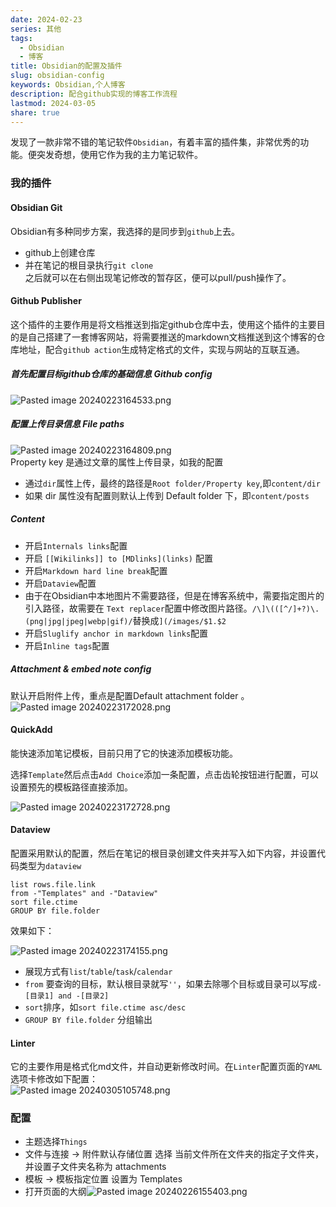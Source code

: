 ```yaml
---  
date: 2024-02-23  
series: 其他  
tags:  
  - Obsidian  
  - 博客  
title: Obsidian的配置及插件  
slug: obsidian-config  
keywords: Obsidian,个人博客  
description: 配合github实现的博客工作流程  
lastmod: 2024-03-05  
share: true  
---  
```

  
发现了一款非常不错的笔记软件`Obsidian`，有着丰富的插件集，非常优秀的功能。便突发奇想，使用它作为我的主力笔记软件。  
  
### 我的插件  
  
#### Obsidian Git  
  
Obsidian有多种同步方案，我选择的是同步到`github`上去。  
- github上创建仓库  
- 并在笔记的根目录执行`git clone`  
之后就可以在右侧出现笔记修改的暂存区，便可以pull/push操作了。  
  
  
#### Github Publisher  
  
这个插件的主要作用是将文档推送到指定github仓库中去，使用这个插件的主要目的是自己搭建了一套博客网站，将需要推送的markdown文档推送到这个博客的仓库地址，配合`github action`生成特定格式的文件，实现与网站的互联互通。  
  
##### 首先配置目标github仓库的基础信息 Github config  
  
![Pasted image 20240223164533.png](../../static/images/Pasted%20image%2020240223164533.png)  
  
##### 配置上传目录信息 File paths  
![Pasted image 20240223164809.png](../../static/images/Pasted%20image%2020240223164809.png)  
Property key 是通过文章的属性上传目录，如我的配置  
- 通过`dir`属性上传，最终的路径是`Root folder/Property key`,即`content/dir`  
- 如果 dir 属性没有配置则默认上传到 Default folder 下，即`content/posts`  
##### Content  
- 开启`Internals links`配置  
- 开启 `[[Wikilinks]] to [MDlinks](links)` 配置  
- 开启`Markdown hard line break`配置  
- 开启`Dataview`配置  
- 由于在Obsidian中本地图片不需要路径，但是在博客系统中，需要指定图片的引入路径，故需要在 `Text replacer`配置中修改图片路径。`/\]\(([^/]+?)\.(png|jpg|jpeg|webp|gif)/`替换成`](/images/$1.$2`  
- 开启`Sluglify anchor in markdown links`配置  
- 开启`Inline tags`配置  
  
##### Attachment & embed note config  
默认开启附件上传，重点是配置Default attachment folder 。  
![Pasted image 20240223172028.png](../../static/images/Pasted%20image%2020240223172028.png)  
  
#### QuickAdd  
能快速添加笔记模板，目前只用了它的快速添加模板功能。  
  
选择`Template`然后点击`Add Choice`添加一条配置，点击齿轮按钮进行配置，可以设置预先的模板路径直接添加。  
  
![Pasted image 20240223172728.png](../../static/images/Pasted%20image%2020240223172728.png)  
  
#### Dataview   
配置采用默认的配置，然后在笔记的根目录创建文件夹并写入如下内容，并设置代码类型为`dataview`  
  
```  
list rows.file.link  
from -"Templates" and -"Dataview"  
sort file.ctime  
GROUP BY file.folder  
```  
  
效果如下：  
  
![Pasted image 20240223174155.png](../../static/images/Pasted%20image%2020240223174155.png)  
  
- 展现方式有`list`/`table`/`task`/`calendar`  
- `from` 要查询的目标，默认根目录就写`''`，如果去除哪个目标或目录可以写成`-[目录1] and -[目录2]`  
- `sort`排序，如`sort file.ctime asc/desc`  
- `GROUP BY file.folder` 分组输出  
  
#### Linter  
它的主要作用是格式化md文件，并自动更新修改时间。在`Linter`配置页面的`YAML`选项卡修改如下配置：  
![Pasted image 20240305105748.png](../../static/images/Pasted%20image%2020240305105748.png)  
  
  
### 配置  
  
- 主题选择`Things`  
- 文件与连接 -> 附件默认存储位置 选择 当前文件所在文件夹的指定子文件夹，并设置子文件夹名称为 attachments  
- 模板 -> 模板指定位置 设置为 Templates  
- 打开页面的大纲![Pasted image 20240226155403.png](../../static/images/Pasted%20image%2020240226155403.png)